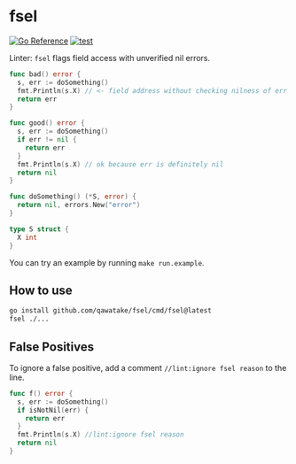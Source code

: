 # fsel

[![Go Reference](https://pkg.go.dev/badge/github.com/qawatake/fsel.svg)](https://pkg.go.dev/github.com/qawatake/fsel)
[![test](https://github.com/qawatake/fsel/actions/workflows/test.yaml/badge.svg)](https://github.com/qawatake/fsel/actions/workflows/test.yaml)

Linter: `fsel` flags field access with unverified nil errors.

```go
func bad() error {
  s, err := doSomething()
  fmt.Println(s.X) // <- field address without checking nilness of err
  return err
}

func good() error {
  s, err := doSomething()
  if err != nil {
    return err
  }
  fmt.Println(s.X) // ok because err is definitely nil
  return nil
}

func doSomething() (*S, error) {
  return nil, errors.New("error")
}

type S struct {
  X int
}
```

You can try an example by running `make run.example`.

## How to use

```sh
go install github.com/qawatake/fsel/cmd/fsel@latest
fsel ./...
```

## False Positives

To ignore a false positive, add a comment `//lint:ignore fsel reason` to the line.

```go
func f() error {
  s, err := doSomething()
  if isNotNil(err) {
    return err
  }
  fmt.Println(s.X) //lint:ignore fsel reason
  return nil
}
```
